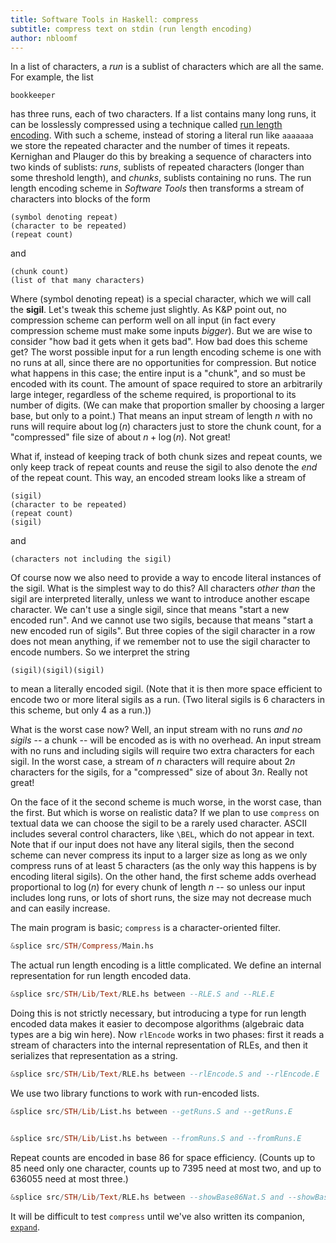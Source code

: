 ```yaml
---
title: Software Tools in Haskell: compress
subtitle: compress text on stdin (run length encoding)
author: nbloomf
---
```


In a list of characters, a *run* is a sublist of characters which are all the same. For example, the list

    bookkeeper

has three runs, each of two characters. If a list contains many long runs, it can be losslessly compressed using a technique called [run length encoding](https://en.wikipedia.org/wiki/Run-length_encoding). With such a scheme, instead of storing a literal run like ``aaaaaaa`` we store the repeated character and the number of times it repeats. Kernighan and Plauger do this by breaking a sequence of characters into two kinds of sublists: *runs*, sublists of repeated characters (longer than some threshold length), and *chunks*, sublists containing no runs. The run length encoding scheme in *Software Tools* then transforms a stream of characters into blocks of the form

    (symbol denoting repeat)
    (character to be repeated)
    (repeat count)

and

    (chunk count)
    (list of that many characters)

Where (symbol denoting repeat) is a special character, which we will call the **sigil**. Let's tweak this scheme just slightly. As K&P point out, no compression scheme can perform well on all input (in fact every compression scheme must make some inputs *bigger*). But we are wise to consider "how bad it gets when it gets bad". How bad does this scheme get? The worst possible input for a run length encoding scheme is one with no runs at all, since there are no opportunities for compression. But notice what happens in this case; the entire input is a "chunk", and so must be encoded with its count. The amount of space required to store an arbitrarily large integer, regardless of the scheme required, is proportional to its number of digits. (We can make that proportion smaller by choosing a larger base, but only to a point.) That means an input stream of length $n$ with no runs will require about $\log(n)$ characters just to store the chunk count, for a "compressed" file size of about $n + \log(n)$. Not great!

What if, instead of keeping track of both chunk sizes and repeat counts, we only keep track of repeat counts and reuse the sigil to also denote the *end* of the repeat count. This way, an encoded stream looks like a stream of

    (sigil)
    (character to be repeated)
    (repeat count)
    (sigil)

and

    (characters not including the sigil)

Of course now we also need to provide a way to encode literal instances of the sigil. What is the simplest way to do this? All characters *other than* the sigil are interpreted literally, unless we want to introduce another escape character. We can't use a single sigil, since that means "start a new encoded run". And we cannot use two sigils, because that means "start a new encoded run of sigils". But three copies of the sigil character in a row does not mean anything, if we remember not to use the sigil character to encode numbers. So we interpret the string

    (sigil)(sigil)(sigil)

to mean a literally encoded sigil. (Note that it is then more space efficient to encode two or more literal sigils as a run. (Two literal sigils is 6 characters in this scheme, but only 4 as a run.))

What is the worst case now? Well, an input stream with no runs *and no sigils* -- a chunk -- will be encoded as is with no overhead. An input stream with no runs and including sigils will require two extra characters for each sigil. In the worst case, a stream of $n$ characters will require about $2n$ characters for the sigils, for a "compressed" size of about $3n$. Really not great!

On the face of it the second scheme is much worse, in the worst case, than the first. But which is worse on realistic data? If we plan to use ``compress`` on textual data we can choose the sigil to be a rarely used character. ASCII includes several control characters, like ``\BEL``, which do not appear in text. Note that if our input does not have any literal sigils, then the second scheme can never compress its input to a larger size as long as we only compress runs of at least 5 characters (as the only way this happens is by encoding literal sigils). On the other hand, the first scheme adds overhead proportional to $\log(n)$ for every chunk of length $n$ -- so unless our input includes long runs, or lots of short runs, the size may not decrease much and can easily increase.

The main program is basic; ``compress`` is a character-oriented filter.


```haskell
&splice src/STH/Compress/Main.hs
```


The actual run length encoding is a little complicated. We define an internal representation for run length encoded data.


```haskell
&splice src/STH/Lib/Text/RLE.hs between --RLE.S and --RLE.E
```


Doing this is not strictly necessary, but introducing a type for run length encoded data makes it easier to decompose algorithms (algebraic data types are a big win here). Now ``rlEncode`` works in two phases: first it reads a stream of characters into the internal representation of RLEs, and then it serializes that representation as a string.


```haskell
&splice src/STH/Lib/Text/RLE.hs between --rlEncode.S and --rlEncode.E
```


We use two library functions to work with run-encoded lists.


```haskell
&splice src/STH/Lib/List.hs between --getRuns.S and --getRuns.E


&splice src/STH/Lib/List.hs between --fromRuns.S and --fromRuns.E
```


Repeat counts are encoded in base 86 for space efficiency. (Counts up to 85 need only one character, counts up to 7395 need at most two, and up to 636055 need at most three.)


```haskell
&splice src/STH/Lib/Text/RLE.hs between --showBase86Nat.S and --showBase86Nat.E
```

It will be difficult to test ``compress`` until we've also written its companion, [``expand``](/pages/sth/tool/expand.html).
